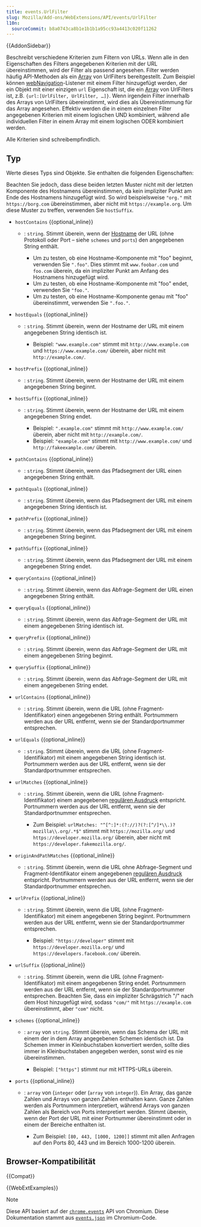 ```yaml
---
title: events.UrlFilter
slug: Mozilla/Add-ons/WebExtensions/API/events/UrlFilter
l10n:
  sourceCommit: b8a0743ca8b1e1b1b1a95cc93a4413c020f11262
---
```


{{AddonSidebar}}

Beschreibt verschiedene Kriterien zum Filtern von URLs. Wenn alle in den Eigenschaften des Filters angegebenen Kriterien mit der URL übereinstimmen, wird der Filter als passend angesehen. Filter werden häufig API-Methoden als ein [Array](/de/docs/Web/JavaScript/Reference/Global_Objects/Array) von UrlFilters bereitgestellt. Zum Beispiel können [webNavigation](/de/docs/Mozilla/Add-ons/WebExtensions/API/webNavigation)-Listener mit einem Filter hinzugefügt werden, der ein Objekt mit einer einzigen `url` Eigenschaft ist, die ein [Array](/de/docs/Web/JavaScript/Reference/Global_Objects/Array) von UrlFilters ist, z.B. `{url:[UrlFilter, UrlFilter, …]}`. Wenn irgendein Filter innerhalb des Arrays von UrlFilters übereinstimmt, wird dies als Übereinstimmung für das Array angesehen. Effektiv werden die in einem einzelnen Filter angegebenen Kriterien mit einem logischen UND kombiniert, während alle individuellen Filter in einem Array mit einem logischen ODER kombiniert werden.

Alle Kriterien sind schreibempfindlich.

## Typ

Werte dieses Typs sind Objekte. Sie enthalten die folgenden Eigenschaften:

Beachten Sie jedoch, dass diese beiden letzten Muster nicht mit der letzten Komponente des Hostnamens übereinstimmen, da kein impliziter Punkt am Ende des Hostnamens hinzugefügt wird. So wird beispielsweise `"org."` mit `https://borg.com` übereinstimmen, aber nicht mit `https://example.org`. Um diese Muster zu treffen, verwenden Sie `hostSuffix`.

- `hostContains` {{optional_inline}}

  - : `string`. Stimmt überein, wenn der [Hostname](/de/docs/Web/API/HTMLAnchorElement/hostname) der URL (ohne Protokoll oder Port – siehe `schemes` und `ports`) den angegebenen String enthält.

    - Um zu testen, ob eine Hostname-Komponente mit "foo" beginnt, verwenden Sie `".foo"`. Dies stimmt mit `www.foobar.com` und `foo.com` überein, da ein impliziter Punkt am Anfang des Hostnamens hinzugefügt wird.
    - Um zu testen, ob eine Hostname-Komponente mit "foo" endet, verwenden Sie `"foo."`.
    - Um zu testen, ob eine Hostname-Komponente genau mit "foo" übereinstimmt, verwenden Sie `".foo."`.

- `hostEquals` {{optional_inline}}

  - : `string`. Stimmt überein, wenn der Hostname der URL mit einem angegebenen String identisch ist.

    - Beispiel: `"www.example.com"` stimmt mit `http://www.example.com` und `https://www.example.com/` überein, aber nicht mit `http://example.com/`.

- `hostPrefix` {{optional_inline}}
  - : `string`. Stimmt überein, wenn der Hostname der URL mit einem angegebenen String beginnt.
- `hostSuffix` {{optional_inline}}

  - : `string`. Stimmt überein, wenn der Hostname der URL mit einem angegebenen String endet.

    - Beispiel: `".example.com"` stimmt mit `http://www.example.com/` überein, aber nicht mit `http://example.com/`.
    - Beispiel: `"example.com"` stimmt mit `http://www.example.com/` und `http://fakeexample.com/` überein.

- `pathContains` {{optional_inline}}
  - : `string`. Stimmt überein, wenn das Pfadsegment der URL einen angegebenen String enthält.
- `pathEquals` {{optional_inline}}
  - : `string`. Stimmt überein, wenn das Pfadsegment der URL mit einem angegebenen String identisch ist.
- `pathPrefix` {{optional_inline}}
  - : `string`. Stimmt überein, wenn das Pfadsegment der URL mit einem angegebenen String beginnt.
- `pathSuffix` {{optional_inline}}
  - : `string`. Stimmt überein, wenn das Pfadsegment der URL mit einem angegebenen String endet.
- `queryContains` {{optional_inline}}
  - : `string`. Stimmt überein, wenn das Abfrage-Segment der URL einen angegebenen String enthält.
- `queryEquals` {{optional_inline}}
  - : `string`. Stimmt überein, wenn das Abfrage-Segment der URL mit einem angegebenen String identisch ist.
- `queryPrefix` {{optional_inline}}
  - : `string`. Stimmt überein, wenn das Abfrage-Segment der URL mit einem angegebenen String beginnt.
- `querySuffix` {{optional_inline}}
  - : `string`. Stimmt überein, wenn das Abfrage-Segment der URL mit einem angegebenen String endet.
- `urlContains` {{optional_inline}}
  - : `string`. Stimmt überein, wenn die URL (ohne Fragment-Identifikator) einen angegebenen String enthält. Portnummern werden aus der URL entfernt, wenn sie der Standardportnummer entsprechen.
- `urlEquals` {{optional_inline}}
  - : `string`. Stimmt überein, wenn die URL (ohne Fragment-Identifikator) mit einem angegebenen String identisch ist. Portnummern werden aus der URL entfernt, wenn sie der Standardportnummer entsprechen.
- `urlMatches` {{optional_inline}}

  - : `string`. Stimmt überein, wenn die URL (ohne Fragment-Identifikator) einem angegebenen [regulären Ausdruck](/de/docs/Web/JavaScript/Guide/Regular_expressions) entspricht. Portnummern werden aus der URL entfernt, wenn sie der Standardportnummer entsprechen.

    - Zum Beispiel: `urlMatches: "^[^:]*:(?://)?(?:[^/]*\\.)?mozilla\\.org/.*$"` stimmt mit `https://mozilla.org/` und `https://developer.mozilla.org/` überein, aber nicht mit `https://developer.fakemozilla.org/`.

- `originAndPathMatches` {{optional_inline}}
  - : `string`. Stimmt überein, wenn die URL ohne Abfrage-Segment und Fragment-Identifikator einem angegebenen [regulären Ausdruck](/de/docs/Web/JavaScript/Guide/Regular_expressions) entspricht. Portnummern werden aus der URL entfernt, wenn sie der Standardportnummer entsprechen.
- `urlPrefix` {{optional_inline}}

  - : `string`. Stimmt überein, wenn die URL (ohne Fragment-Identifikator) mit einem angegebenen String beginnt. Portnummern werden aus der URL entfernt, wenn sie der Standardportnummer entsprechen.

    - Beispiel: `"https://developer"` stimmt mit `https://developer.mozilla.org/` und `https://developers.facebook.com/` überein.

- `urlSuffix` {{optional_inline}}
  - : `string`. Stimmt überein, wenn die URL (ohne Fragment-Identifikator) mit einem angegebenen String endet. Portnummern werden aus der URL entfernt, wenn sie der Standardportnummer entsprechen. Beachten Sie, dass ein impliziter Schrägstrich "/" nach dem Host hinzugefügt wird, sodass `"com/"` mit `https://example.com` übereinstimmt, aber `"com"` nicht.
- `schemes` {{optional_inline}}

  - : `array` von `string`. Stimmt überein, wenn das Schema der URL mit einem der in dem Array angegebenen Schemen identisch ist. Da Schemen immer in Kleinbuchstaben konvertiert werden, sollte dies immer in Kleinbuchstaben angegeben werden, sonst wird es nie übereinstimmen.

    - Beispiel: `["https"]` stimmt nur mit HTTPS-URLs überein.

- `ports` {{optional_inline}}

  - : `array` von (`integer` oder (`array` von `integer`)). Ein Array, das ganze Zahlen und Arrays von ganzen Zahlen enthalten kann. Ganze Zahlen werden als Portnummern interpretiert, während Arrays von ganzen Zahlen als Bereich von Ports interpretiert werden. Stimmt überein, wenn der Port der URL mit einer Portnummer übereinstimmt oder in einem der Bereiche enthalten ist.

    - Zum Beispiel: `[80, 443, [1000, 1200]]` stimmt mit allen Anfragen auf den Ports 80, 443 und im Bereich 1000-1200 überein.

## Browser-Kompatibilität

{{Compat}}

{{WebExtExamples}}

> [!NOTE]
> Diese API basiert auf der [`chrome.events`](https://developer.chrome.com/docs/extensions/reference/api/events#type-UrlFilter) API von Chromium. Diese Dokumentation stammt aus [`events.json`](https://chromium.googlesource.com/chromium/src/+/master/extensions/common/api/events.json) im Chromium-Code.
